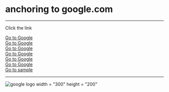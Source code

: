 <!DOCTYPE html>
<html lang="en">
<head>
    <meta charset="UTF-8">
    <meta name="viewport" content="width=device-width, initial-scale=1.0">
    <title>open source links</title>
</head>
<body>
    <h1>anchoring to google.com</h1>
<hr>
<p>Click the link</p>
<a href = "https://www.google.com" target = "_blank">Go to Google</a>
<br>
<a href = "https://www.github.com" target = "_blank">Go to Google</a>
<br>
<a href = "https://www.facebook.com" target = "_blank">Go to Google</a>
<br>
<a href = "https://www.instagram.com" target = "_blank">Go to Google</a>
<br>
<a href = "https://www.linkedin.com" target = "_blank">Go to Google</a>
<br>
<a href = "https://www.youtube.com" target = "_blank">Go to Google</a>
<br>
<a href = "Sample.html" target = "_blank">Go to sample</a>
<hr>
<img src = "WhatsApp Image 2025-09-08 at 14.31.57_8381df9a.jpg" alt = "google logo"> width = "300" height = "200"


</body>
</html>
